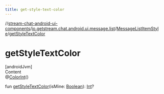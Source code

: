 ```yaml
---
title: get-style-text-color
---
```

//[stream-chat-android-ui-components](../../../index.md)/[io.getstream.chat.android.ui.message.list](../index.md)/[MessageListItemStyle](index.md)/[getStyleTextColor](getStyleTextColor.md)



# getStyleTextColor  
[androidJvm]  
Content  
@[ColorInt](https://developer.android.com/reference/kotlin/androidx/annotation/ColorInt.html)()  
  
fun [getStyleTextColor](getStyleTextColor.md)(isMine: [Boolean](https://kotlinlang.org/api/latest/jvm/stdlib/kotlin/-boolean/index.html)): [Int](https://kotlinlang.org/api/latest/jvm/stdlib/kotlin/-int/index.html)?  




